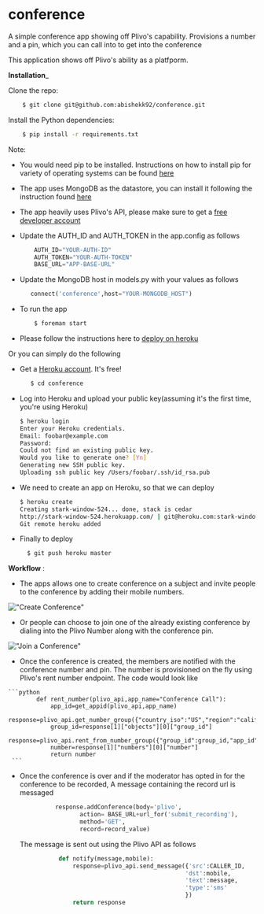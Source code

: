 conference
==========

A simple conference app showing off Plivo's capability. Provisions a number and a pin, which you can call into to get into the conference

This application shows off Plivo's ability as a platfporm.

__Installation___


Clone the repo:

```bash
    $ git clone git@github.com:abishekk92/conference.git
```

Install the Python dependencies:

```bash
    $ pip install -r requirements.txt
```
Note: 

  - You would need pip to be installed. Instructions on how to install pip for variety of operating systems can be found [here](http://www.pip-installer.org/en/latest/installing.html)

  - The app uses MongoDB as the datastore, you can install it following the instruction found [here](http://docs.mongodb.org/manual/installation/)
  
  - The app heavily uses Plivo's API, please make sure to get a [free developer account](http://plivo.com/)
  
  - Update the AUTH_ID and AUTH_TOKEN in the app.config as follows 
  
    ```python
        AUTH_ID="YOUR-AUTH-ID"
        AUTH_TOKEN="YOUR-AUTH-TOKEN"
        BASE_URL="APP-BASE-URL"
    ```
    
  - Update the MongoDB host in models.py with your values as follows
     
     ```python
        connect('conference',host="YOUR-MONGODB_HOST")
     ```
     
  - To run the app
    
    ```bash
        $ foreman start
    ```
  - Please follow the instructions here to [deploy on heroku]( https://devcenter.heroku.com/articles/python)

Or you can simply do the following

  - Get a [Heroku account](https://id.heroku.com/signup). It's free!
  
    ```bash
       $ cd conference
    ```
  - Log into Heroku and upload your public key(assuming it's the first time, you're using Heroku)
    
    ```bash
	$ heroku login
	Enter your Heroku credentials.
	Email: foobar@example.com
	Password:
	Could not find an existing public key.
	Would you like to generate one? [Yn]
	Generating new SSH public key.
	Uploading ssh public key /Users/foobar/.ssh/id_rsa.pub
    ```
  - We need to create an app on Heroku, so that we can deploy
   
    ```bash
	$ heroku create
	Creating stark-window-524... done, stack is cedar
	http://stark-window-524.herokuapp.com/ | git@heroku.com:stark-window-524.git
	Git remote heroku added
    ```
  - Finally to deploy 
     
    ```bash
	  $ git push heroku master
    ```

__Workflow__ : 
   
   - The apps allows one to create conference on a subject and invite people to the conference by adding their mobile numbers.

   !["Create Conference"](https://raw.github.com/abishekk92/conference/master/screenshots/Screenshot%20from%202013-06-15%2023:12:23.png)
 
   - Or people can choose to join one of the already existing conference by dialing into the Plivo Number along with the conference pin.
   
   !["Join a Conference"](https://raw.github.com/abishekk92/conference/master/screenshots/Screenshot%20from%202013-06-15%2023:15:13.png)
   

   - Once the conference is created, the members are notified with the conference number and pin. The number is provisioned on the fly using Plivo's rent number endpoint. The code would look like
     
    ```python
            def rent_number(plivo_api,app_name="Conference Call"):
                app_id=get_appid(plivo_api,app_name)
	            response=plivo_api.get_number_group({"country_iso":"US","region":"california"})
	            group_id=response[1]["objects"][0]["group_id"]
	            response=plivo_api.rent_from_number_group({"group_id":group_id,"app_id":app_id})
	            number=response[1]["numbers"][0]["number"]
	            return number
     ```

   - Once the conference is over and if the moderator has opted in for the conference to be recorded, A message containing the record url is messaged
      
      ```python
                response.addConference(body='plivo',
    			       action= BASE_URL+url_for('submit_recording'),
				       method='GET',
				       record=record_value)
      ```
      The message is sent out using the Plivo API as follows

     ```python 
                def notify(message,mobile):
                    response=plivo_api.send_message({'src':CALLER_ID,
				                                    'dst':mobile,
				                                    'text':message,
				                                    'type':'sms'
			    	                                })
	                return response
     ```
